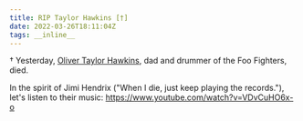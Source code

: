 ```yaml
---
title: RIP Taylor Hawkins [†]
date: 2022-03-26T18:11:04Z
tags: __inline__
---
```


† Yesterday, [Oliver Taylor Hawkins](https://en.wikipedia.org/wiki/Taylor_Hawkins), dad and drummer of the Foo Fighters, died.

In the spirit of Jimi Hendrix ("When I die, just keep playing the records."), let's listen to their music: https://www.youtube.com/watch?v=VDvCuHO6x-o
